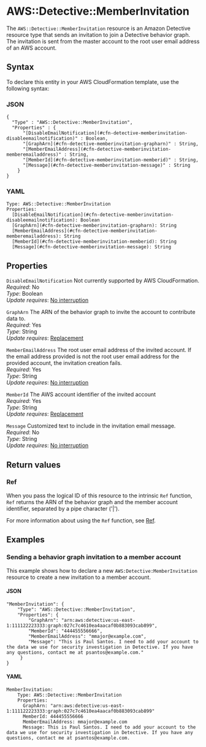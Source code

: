 # AWS::Detective::MemberInvitation<a name="aws-resource-detective-memberinvitation"></a>

The `AWS::Detective::MemberInvitation` resource is an Amazon Detective resource type that sends an invitation to join a Detective behavior graph\. The invitation is sent from the master account to the root user email address of an AWS account\.

## Syntax<a name="aws-resource-detective-memberinvitation-syntax"></a>

To declare this entity in your AWS CloudFormation template, use the following syntax:

### JSON<a name="aws-resource-detective-memberinvitation-syntax.json"></a>

```
{
  "Type" : "AWS::Detective::MemberInvitation",
  "Properties" : {
      "[DisableEmailNotification](#cfn-detective-memberinvitation-disableemailnotification)" : Boolean,
      "[GraphArn](#cfn-detective-memberinvitation-grapharn)" : String,
      "[MemberEmailAddress](#cfn-detective-memberinvitation-memberemailaddress)" : String,
      "[MemberId](#cfn-detective-memberinvitation-memberid)" : String,
      "[Message](#cfn-detective-memberinvitation-message)" : String
    }
}
```

### YAML<a name="aws-resource-detective-memberinvitation-syntax.yaml"></a>

```
Type: AWS::Detective::MemberInvitation
Properties: 
  [DisableEmailNotification](#cfn-detective-memberinvitation-disableemailnotification): Boolean
  [GraphArn](#cfn-detective-memberinvitation-grapharn): String
  [MemberEmailAddress](#cfn-detective-memberinvitation-memberemailaddress): String
  [MemberId](#cfn-detective-memberinvitation-memberid): String
  [Message](#cfn-detective-memberinvitation-message): String
```

## Properties<a name="aws-resource-detective-memberinvitation-properties"></a>

`DisableEmailNotification`  <a name="cfn-detective-memberinvitation-disableemailnotification"></a>
Not currently supported by AWS CloudFormation\.  
*Required*: No  
*Type*: Boolean  
*Update requires*: [No interruption](https://docs.aws.amazon.com/AWSCloudFormation/latest/UserGuide/using-cfn-updating-stacks-update-behaviors.html#update-no-interrupt)

`GraphArn`  <a name="cfn-detective-memberinvitation-grapharn"></a>
The ARN of the behavior graph to invite the account to contribute data to\.  
*Required*: Yes  
*Type*: String  
*Update requires*: [Replacement](https://docs.aws.amazon.com/AWSCloudFormation/latest/UserGuide/using-cfn-updating-stacks-update-behaviors.html#update-replacement)

`MemberEmailAddress`  <a name="cfn-detective-memberinvitation-memberemailaddress"></a>
The root user email address of the invited account\. If the email address provided is not the root user email address for the provided account, the invitation creation fails\.  
*Required*: Yes  
*Type*: String  
*Update requires*: [No interruption](https://docs.aws.amazon.com/AWSCloudFormation/latest/UserGuide/using-cfn-updating-stacks-update-behaviors.html#update-no-interrupt)

`MemberId`  <a name="cfn-detective-memberinvitation-memberid"></a>
The AWS account identifier of the invited account  
*Required*: Yes  
*Type*: String  
*Update requires*: [Replacement](https://docs.aws.amazon.com/AWSCloudFormation/latest/UserGuide/using-cfn-updating-stacks-update-behaviors.html#update-replacement)

`Message`  <a name="cfn-detective-memberinvitation-message"></a>
Customized text to include in the invitation email message\.  
*Required*: No  
*Type*: String  
*Update requires*: [No interruption](https://docs.aws.amazon.com/AWSCloudFormation/latest/UserGuide/using-cfn-updating-stacks-update-behaviors.html#update-no-interrupt)

## Return values<a name="aws-resource-detective-memberinvitation-return-values"></a>

### Ref<a name="aws-resource-detective-memberinvitation-return-values-ref"></a>

When you pass the logical ID of this resource to the intrinsic `Ref` function, `Ref` returns the ARN of the behavior graph and the member account identifier, separated by a pipe character \('\|'\)\.

For more information about using the `Ref` function, see [Ref](https://docs.aws.amazon.com/AWSCloudFormation/latest/UserGuide/intrinsic-function-reference-ref.html)\.

## Examples<a name="aws-resource-detective-memberinvitation--examples"></a>

### Sending a behavior graph invitation to a member account<a name="aws-resource-detective-memberinvitation--examples--Sending_a_behavior_graph_invitation_to_a_member_account"></a>

This example shows how to declare a new `AWS:Detective:MemberInvitation` resource to create a new invitation to a member account\.

#### JSON<a name="aws-resource-detective-memberinvitation--examples--Sending_a_behavior_graph_invitation_to_a_member_account--json"></a>

```
"MemberInvitation": {
    "Type": "AWS::Detective::MemberInvitation",
    "Properties": {
        "GraphArn": "arn:aws:detective:us-east-1:111122223333:graph:027c7c4610ea4aacaf0b883093cab899",
        "MemberId": "444455556666",
        "MemberEmailAddress": "mmajor@example.com",
        "Message": "This is Paul Santos. I need to add your account to the data we use for security investigation in Detective. If you have any questions, contact me at psantos@example.com."
     }
}
```

#### YAML<a name="aws-resource-detective-memberinvitation--examples--Sending_a_behavior_graph_invitation_to_a_member_account--yaml"></a>

```
MemberInvitation:
    Type: AWS::Detective::MemberInvitation
    Properties:
      GraphArn: "arn:aws:detective:us-east-1:111122223333:graph:027c7c4610ea4aacaf0b883093cab899"
      MemberId: 444455556666
      MemberEmailAddress: mmajor@example.com
      Message: This is Paul Santos. I need to add your account to the data we use for security investigation in Detective. If you have any questions, contact me at psantos@example.com.
```